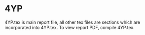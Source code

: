4YP
===

4YP.tex is main report file, all other tex files are sections which are incorporated into 4YP.tex. To view report PDF, compile 4YP.tex.
